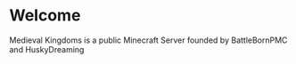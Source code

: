 # Welcome

Medieval Kingdoms is a public Minecraft Server founded by BattleBornPMC and HuskyDreaming
